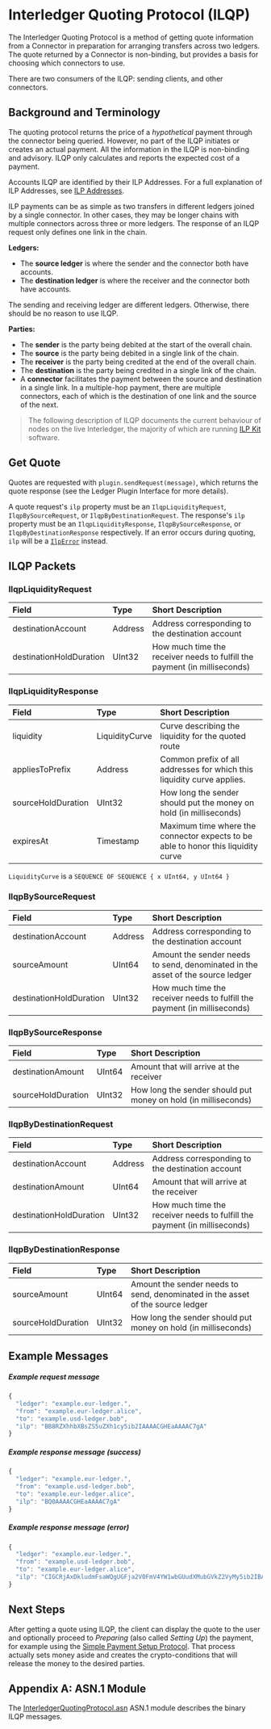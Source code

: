 # Interledger Quoting Protocol (ILQP)

The Interledger Quoting Protocol is a method of getting quote information from a Connector in preparation for arranging transfers across two ledgers. The quote returned by a Connector is non-binding, but provides a basis for choosing which connectors to use.

There are two consumers of the ILQP: sending clients, and other connectors.

## Background and Terminology

The quoting protocol returns the price of a _hypothetical_ payment through the connector being queried. However, no part of the ILQP initiates or creates an actual payment. All the information in the ILQP is non-binding and advisory. ILQP only calculates and reports the expected cost of a payment.

Accounts ILQP are identified by their ILP Addresses. For a full explanation of ILP Addresses, see [ILP Addresses](../0015-ilp-addresses/0015-ilp-addresses.md).

ILP payments can be as simple as two transfers in different ledgers joined by a single connector. In other cases, they may be longer chains with multiple connectors across three or more ledgers. The response of an ILQP request only defines one link in the chain.

**Ledgers:**

* The **source ledger** is where the sender and the connector both have accounts.
* The **destination ledger** is where the receiver and the connector both have accounts.

The sending and receiving ledger are different ledgers. Otherwise, there should be no reason to use ILQP.

**Parties:**

* The **sender** is the party being debited at the start of the overall chain.
* The **source** is the party being debited in a single link of the chain.
* The **receiver** is the party being credited at the end of the overall chain.
* The **destination** is the party being credited in a single link of the chain.
* A **connector** facilitates the payment between the source and destination in a single link. In a multiple-hop payment, there are multiple connectors, each of which is the destination of one link and the source of the next.

> The following description of ILQP documents the current behaviour of nodes on the live Interledger, the majority of which are running [ILP Kit](https://github.com/interledgerjs/ilp-kit) software.

## Get Quote

Quotes are requested with `plugin.sendRequest(message)`, which returns the quote response (see the Ledger Plugin Interface for more details).

A quote request's `ilp` property must be an `IlqpLiquidityRequest`, `IlqpBySourceRequest`, or `IlqpByDestinationRequest`. The response's `ilp` property must be an `IlqpLiquidityResponse`, `IlqpBySourceResponse`, or `IlqpByDestinationResponse` respectively. If an error occurs during quoting, `ilp` will be a [`IlpError`](../0003-interledger-protocol/0003-interledger-protocol.md#ilp-error-format) instead.

## ILQP Packets
### IlqpLiquidityRequest

| Field | Type | Short Description |
|:--|:--|:--|
| destinationAccount | Address | Address corresponding to the destination account |
| destinationHoldDuration | UInt32 | How much time the receiver needs to fulfill the payment (in milliseconds) |

### IlqpLiquidityResponse

| Field | Type | Short Description |
|:--|:--|:--|
| liquidity | LiquidityCurve | Curve describing the liquidity for the quoted route |
| appliesToPrefix | Address | Common prefix of all addresses for which this liquidity curve applies. |
| sourceHoldDuration | UInt32 | How long the sender should put the money on hold (in milliseconds) |
| expiresAt | Timestamp | Maximum time where the connector expects to be able to honor this liquidity curve |

`LiquidityCurve` is a `SEQUENCE OF SEQUENCE { x UInt64, y UInt64 }`

### IlqpBySourceRequest

| Field | Type | Short Description |
|:--|:--|:--|
| destinationAccount | Address | Address corresponding to the destination account |
| sourceAmount | UInt64 | Amount the sender needs to send, denominated in the asset of the source ledger |
| destinationHoldDuration | UInt32 | How much time the receiver needs to fulfill the payment (in milliseconds) |

### IlqpBySourceResponse

| Field | Type | Short Description |
|:--|:--|:--|
| destinationAmount | UInt64 | Amount that will arrive at the receiver |
| sourceHoldDuration | UInt32 | How long the sender should put money on hold (in milliseconds) |

### IlqpByDestinationRequest

| Field | Type | Short Description |
|:--|:--|:--|
| destinationAccount | Address | Address corresponding to the destination account |
| destinationAmount | UInt64 | Amount that will arrive at the receiver |
| destinationHoldDuration | UInt32 | How much time the receiver needs to fulfill the payment (in milliseconds) |

### IlqpByDestinationResponse

| Field | Type | Short Description |
|:--|:--|:--|
| sourceAmount | UInt64 | Amount the sender needs to send, denominated in the asset of the source ledger |
| sourceHoldDuration | UInt32 | How long the sender should put money on hold (in milliseconds) |

## Example Messages
##### Example request message

```js
{
  "ledger": "example.eur-ledger.",
  "from": "example.eur-ledger.alice",
  "to": "example.usd-ledger.bob",
  "ilp": "BB8RZXhhbXBsZS5uZXh1cy5ib2IAAAACGHEaAAAAC7gA"
}
```

##### Example response message (success)

```js
{
  "ledger": "example.eur-ledger.",
  "from": "example.usd-ledger.bob",
  "to": "example.eur-ledger.alice",
  "ilp": "BQ0AAAACGHEaAAAAC7gA"
}
```

##### Example response message (error)

```js
{
  "ledger": "example.eur-ledger.",
  "from": "example.usd-ledger.bob",
  "to": "example.eur-ledger.alice",
  "ilp": "CIGCRjAxDkludmFsaWQgUGFja2V0FmV4YW1wbGUudXMubGVkZ2VyMy5ib2IBAhlleGFtcGxlLnVzLmxlZGdlcjIuY29ubmllGWV4YW1wbGUudXMubGVkZ2VyMS5jb25yYWQTMjAxNzA1MTExNzIyMTguOTk2Wg17ImZvbyI6ImJhciJ9AA=="
}
```

## Next Steps

After getting a quote using ILQP, the client can display the quote to the user and optionally proceed to _Preparing_ (also called _Setting Up_) the payment, for example using the [Simple Payment Setup Protocol](https://github.com/interledger/rfcs/tree/master/0009-simple-payment-setup-protocol). That process actually sets money aside and creates the crypto-conditions that will release the money to the desired parties.

## Appendix A: ASN.1 Module

The [InterledgerQuotingProtocol.asn](../asn1/InterledgerQuotingProtocol.asn) ASN.1 module describes the binary ILQP messages.
